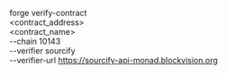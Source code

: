 forge verify-contract \
    <contract_address> \
    <contract_name> \
    --chain 10143 \
    --verifier sourcify \
    --verifier-url https://sourcify-api-monad.blockvision.org
